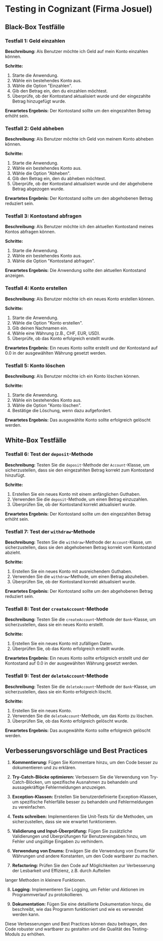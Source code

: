 # Testing in Cognizant (Firma Josuel)

## Black-Box Testfälle

### Testfall 1: Geld einzahlen
**Beschreibung:** Als Benutzer möchte ich Geld auf mein Konto einzahlen können.

**Schritte:**
1. Starte die Anwendung.
2. Wähle ein bestehendes Konto aus.
3. Wähle die Option "Einzahlen".
4. Gib den Betrag ein, den du einzahlen möchtest.
5. Überprüfe, ob der Kontostand aktualisiert wurde und der eingezahlte Betrag hinzugefügt wurde.

**Erwartetes Ergebnis:** Der Kontostand sollte um den eingezahlten Betrag erhöht sein.

### Testfall 2: Geld abheben
**Beschreibung:** Als Benutzer möchte ich Geld von meinem Konto abheben können.

**Schritte:**
1. Starte die Anwendung.
2. Wähle ein bestehendes Konto aus.
3. Wähle die Option "Abheben".
4. Gib den Betrag ein, den du abheben möchtest.
5. Überprüfe, ob der Kontostand aktualisiert wurde und der abgehobene Betrag abgezogen wurde.

**Erwartetes Ergebnis:** Der Kontostand sollte um den abgehobenen Betrag reduziert sein.

### Testfall 3: Kontostand abfragen
**Beschreibung:** Als Benutzer möchte ich den aktuellen Kontostand meines Kontos abfragen können.

**Schritte:**
1. Starte die Anwendung.
2. Wähle ein bestehendes Konto aus.
3. Wähle die Option "Kontostand abfragen".

**Erwartetes Ergebnis:** Die Anwendung sollte den aktuellen Kontostand anzeigen.

### Testfall 4: Konto erstellen
**Beschreibung:** Als Benutzer möchte ich ein neues Konto erstellen können.

**Schritte:**
1. Starte die Anwendung.
2. Wähle die Option "Konto erstellen".
3. Gib deinen Nachnamen ein.
4. Wähle eine Währung (z.B., CHF, EUR, USD).
5. Überprüfe, ob das Konto erfolgreich erstellt wurde.

**Erwartetes Ergebnis:** Ein neues Konto sollte erstellt und der Kontostand auf 0.0 in der ausgewählten Währung gesetzt werden.

### Testfall 5: Konto löschen
**Beschreibung:** Als Benutzer möchte ich ein Konto löschen können.

**Schritte:**
1. Starte die Anwendung.
2. Wähle ein bestehendes Konto aus.
3. Wähle die Option "Konto löschen".
4. Bestätige die Löschung, wenn dazu aufgefordert.

**Erwartetes Ergebnis:** Das ausgewählte Konto sollte erfolgreich gelöscht werden.

## White-Box Testfälle

### Testfall 6: Test der `deposit`-Methode
**Beschreibung:** Testen Sie die `deposit`-Methode der `Account`-Klasse, um sicherzustellen, dass sie den eingezahlten Betrag korrekt zum Kontostand hinzufügt.

**Schritte:**
1. Erstellen Sie ein neues Konto mit einem anfänglichen Guthaben.
2. Verwenden Sie die `deposit`-Methode, um einen Betrag einzuzahlen.
3. Überprüfen Sie, ob der Kontostand korrekt aktualisiert wurde.

**Erwartetes Ergebnis:** Der Kontostand sollte um den eingezahlten Betrag erhöht sein.

### Testfall 7: Test der `withdraw`-Methode
**Beschreibung:** Testen Sie die `withdraw`-Methode der `Account`-Klasse, um sicherzustellen, dass sie den abgehobenen Betrag korrekt vom Kontostand abzieht.

**Schritte:**
1. Erstellen Sie ein neues Konto mit ausreichendem Guthaben.
2. Verwenden Sie die `withdraw`-Methode, um einen Betrag abzuheben.
3. Überprüfen Sie, ob der Kontostand korrekt aktualisiert wurde.

**Erwartetes Ergebnis:** Der Kontostand sollte um den abgehobenen Betrag reduziert sein.

### Testfall 8: Test der `createAccount`-Methode
**Beschreibung:** Testen Sie die `createAccount`-Methode der `Bank`-Klasse, um sicherzustellen, dass sie ein neues Konto erstellt.

**Schritte:**
1. Erstellen Sie ein neues Konto mit zufälligen Daten.
2. Überprüfen Sie, ob das Konto erfolgreich erstellt wurde.

**Erwartetes Ergebnis:** Ein neues Konto sollte erfolgreich erstellt und der Kontostand auf 0.0 in der ausgewählten Währung gesetzt werden.

### Testfall 9: Test der `deleteAccount`-Methode
**Beschreibung:** Testen Sie die `deleteAccount`-Methode der `Bank`-Klasse, um sicherzustellen, dass sie ein Konto erfolgreich löscht.

**Schritte:**
1. Erstellen Sie ein neues Konto.
2. Verwenden Sie die `deleteAccount`-Methode, um das Konto zu löschen.
3. Überprüfen Sie, ob das Konto erfolgreich gelöscht wurde.

**Erwartetes Ergebnis:** Das ausgewählte Konto sollte erfolgreich gelöscht werden.

## Verbesserungsvorschläge und Best Practices

1. **Kommentierung:** Fügen Sie Kommentare hinzu, um den Code besser zu dokumentieren und zu erklären.

2. **Try-Catch-Blöcke optimieren:** Verbessern Sie die Verwendung von Try-Catch-Blöcken, um spezifische Ausnahmen zu behandeln und aussagekräftige Fehlermeldungen anzuzeigen.

3. **Exception-Klassen:** Erstellen Sie benutzerdefinierte Exception-Klassen, um spezifische Fehlerfälle besser zu behandeln und Fehlermeldungen zu vereinfachen.

4. **Tests schreiben:** Implementieren Sie Unit-Tests für die Methoden, um sicherzustellen, dass sie wie erwartet funktionieren.

5. **Validierung und Input-Überprüfung:** Fügen Sie zusätzliche Validierungen und Überprüfungen für Benutzereingaben hinzu, um Fehler und ungültige Eingaben zu verhindern.

6. **Verwendung von Enums:** Erwägen Sie die Verwendung von Enums für Währungen und andere Konstanten, um den Code wartbarer zu machen.

7. **Refactoring:** Prüfen Sie den Code auf Möglichkeiten zur Verbesserung der Lesbarkeit und Effizienz, z.B. durch Aufteilen

 langer Methoden in kleinere Funktionen.

8. **Logging:** Implementieren Sie Logging, um Fehler und Aktionen im Programmverlauf zu protokollieren.

9. **Dokumentation:** Fügen Sie eine detaillierte Dokumentation hinzu, die beschreibt, wie das Programm funktioniert und wie es verwendet werden kann.

Diese Verbesserungen und Best Practices können dazu beitragen, den Code robuster und wartbarer zu gestalten und die Qualität des Testing-Moduls zu erhöhen.